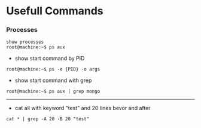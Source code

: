 # Usefull Commands

### Processes



```console
show processes
root@machine:~$ ps aux
```

- show start command by PID
```console
root@machine:~$ ps -e {PID} -o args
```

- show start command with grep
```console
root@machine:~$ ps aux | grep mongo
```
---

- cat all with keyword "test" and 20 lines bevor and after
```console
cat * | grep -A 20 -B 20 "test"
```